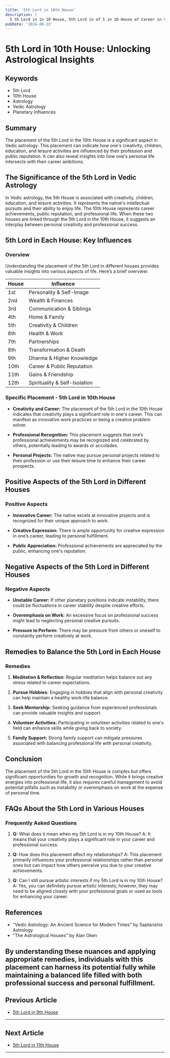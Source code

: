 ```yaml
---
title: '5th Lord in 10th House'
description: |
  5 th Lord in in 10 House, 5th Lord in of 5 in 10 House of Career in Vedic astrology
pubDate: '2024-08-22'
---
```


# 5th Lord in 10th House: Unlocking Astrological Insights

## Keywords
- 5th Lord
- 10th House
- Astrology
- Vedic Astrology
- Planetary Influences

## Summary
The placement of the 5th Lord in the 10th House is a significant aspect in Vedic astrology. This placement can indicate how one's creativity, children, education, and leisure activities are influenced by their profession and public reputation. It can also reveal insights into how one's personal life intersects with their career ambitions.

## The Significance of the 5th Lord in Vedic Astrology

In Vedic astrology, the 5th House is associated with creativity, children, education, and leisure activities. It represents the native's intellectual pursuits and their ability to enjoy life. The 10th House represents career achievements, public reputation, and professional life. When these two houses are linked through the 5th Lord in the 10th House, it suggests an interplay between personal creativity and professional success.

## 5th Lord in Each House: Key Influences

### Overview
Understanding the placement of the 5th Lord in different houses provides valuable insights into various aspects of life. Here’s a brief overview:

| House | Influence |
|-------|-----------|
| 1st   | Personality & Self-Image |
| 2nd   | Wealth & Finances       |
| 3rd   | Communication & Siblings |
| 4th   | Home & Family           |
| 5th   | Creativity & Children    |
| 6th   | Health & Work           |
| 7th   | Partnerships             |
| 8th   | Transformation & Death   |
| 9th   | Dharma & Higher Knowledge|
|10th   | Career & Public Reputation|
|11th   | Gains & Friendship       |
|12th   | Spirituality & Self-Isolation|

### Specific Placement - 5th Lord in 10th House

- **Creativity and Career:** The placement of the 5th Lord in the 10th House indicates that creativity plays a significant role in one's career. This can manifest as innovative work practices or being a creative problem solver.
  
- **Professional Recognition:** This placement suggests that one’s professional achievements may be recognized and celebrated by others, potentially leading to awards or accolades.
  
- **Personal Projects:** The native may pursue personal projects related to their profession or use their leisure time to enhance their career prospects.

## Positive Aspects of the 5th Lord in Different Houses

### Positive Aspects

- **Innovative Career:** The native excels at innovative projects and is recognized for their unique approach to work.
  
- **Creative Expression:** There is ample opportunity for creative expression in one’s career, leading to personal fulfillment.

- **Public Appreciation:** Professional achievements are appreciated by the public, enhancing one's reputation.

## Negative Aspects of the 5th Lord in Different Houses

### Negative Aspects

- **Unstable Career:** If other planetary positions indicate instability, there could be fluctuations in career stability despite creative efforts.

- **Overemphasis on Work:** An excessive focus on professional success might lead to neglecting personal creative pursuits.

- **Pressure to Perform:** There may be pressure from others or oneself to constantly perform creatively at work.

## Remedies to Balance the 5th Lord in Each House

### Remedies

1. **Meditation & Reflection:** Regular meditation helps balance out any stress related to career expectations.
   
2. **Pursue Hobbies:** Engaging in hobbies that align with personal creativity can help maintain a healthy work-life balance.

3. **Seek Mentorship:** Seeking guidance from experienced professionals can provide valuable insights and support.

4. **Volunteer Activities:** Participating in volunteer activities related to one's field can enhance skills while giving back to society.

5. **Family Support:** Strong family support can mitigate pressures associated with balancing professional life with personal creativity.

## Conclusion

The placement of the 5th Lord in the 10th House is complex but offers significant opportunities for growth and recognition. While it brings creative energies into professional life, it also requires careful management to avoid potential pitfalls such as instability or overemphasis on work at the expense of personal time.

## FAQs About the 5th Lord in Various Houses

### Frequently Asked Questions

1. **Q:** What does it mean when my 5th Lord is in my 10th House?
   A: It means that your creativity plays a significant role in your career and professional success.

2. **Q:** How does this placement affect my relationships?
   A: This placement primarily influences your professional relationships rather than personal ones but can impact how others perceive you due to your creative achievements.

3. **Q:** Can I still pursue artistic interests if my 5th Lord is in my 10th House?
   A: Yes, you can definitely pursue artistic interests; however, they may need to be aligned closely with your professional goals or used as tools for enhancing your career.

## References

- "Vedic Astrology: An Ancient Science for Modern Times" by Saptarishis Astrology
- "The Astrological Houses" by Alan Oken

By understanding these nuances and applying appropriate remedies, individuals with this placement can harness its potential fully while maintaining a balanced life filled with both professional success and personal fulfillment.
---

## Previous Article
- [5th Lord in 9th House](/blogs-md/1005_5th_Lord_in_all_Houses/100509_5th_Lord_in_9th_House.md)

---

## Next Article
- [5th Lord in 11th House](/blogs-md/1005_5th_Lord_in_all_Houses/100511_5th_Lord_in_11th_House.md)

---
